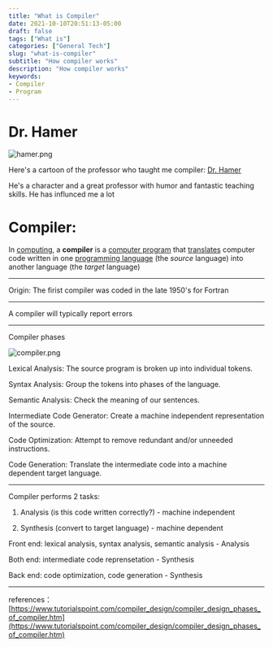 ```yaml
---
title: "What is Compiler"
date: 2021-10-10T20:51:13-05:00
draft: false
tags: ["What is"]
categories: ["General Tech"]
slug: "what-is-compiler"
subtitle: "How compiler works"
description: "How compiler works"
keywords: 
- Compiler
- Program
---
```


# Dr. Hamer

![hamer.png](/images/hamer.png)

Here's a cartoon of the professor who taught me compiler: [Dr. Hamer](https://www.sdstate.edu/directory/george-hamer)

He's a character and a great professor with humor and fantastic teaching skills. He has influnced me a lot

# Compiler:

In [computing](https://en.wikipedia.org/wiki/Computing), a **compiler** is a [computer program](https://en.wikipedia.org/wiki/Computer_program) that [translates](https://en.wikipedia.org/wiki/Translator_(computing)) computer code written in one [programming language](https://en.wikipedia.org/wiki/Programming_language) (the *source* language) into another language (the *target* language)

---

Origin: The firist compiler was coded in the late 1950's for Fortran

---

A compiler will typically report errors

---

Compiler phases

![compiler.png](/images/compiler.png)

Lexical Analysis: The source program is broken up into individual tokens.

Syntax Analysis: Group the tokens into phases of the language.

Semantic Analysis: Check the meaning of our sentences.

Intermediate Code Generator: Create a machine independent representation of the source.

Code Optimization: Attempt to remove redundant and/or unneeded instructions.

Code Generation: Translate the intermediate code into a machine dependent target language.

---

Compiler performs 2 tasks:

1. Analysis (is this code written correctly?) - machine independent

2. Synthesis (convert to target language) - machine dependent

Front end: lexical analysis, syntax analysis, semantic analysis - Analysis

Both end: intermediate code reprensetation - Synthesis

Back end: code optimization, code generation - Synthesis

---

references：[https://www.tutorialspoint.com/compiler_design/compiler_design_phases_of_compiler.htm](https://www.tutorialspoint.com/compiler_design/compiler_design_phases_of_compiler.htm)